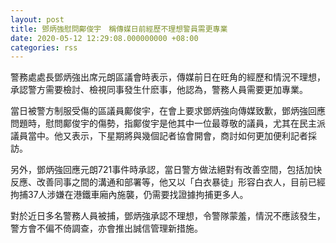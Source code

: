 ```yaml
---
layout: post
title: 鄧炳強慰問鄺俊宇　稱傳媒日前經歷不理想警員需更專業
date: 2020-05-12 12:29:08.000000000 +08:00
categories: rss
---
```


警務處處長鄧炳強出席元朗區議會時表示，傳媒前日在旺角的經歷和情況不理想，承認警方需要檢討、檢視同事發生什麽事，他認為，警務人員需要更加專業。

當日被警方制服受傷的區議員鄺俊宇，在會上要求鄧炳強向傳媒致歉，鄧炳強回應問題時，慰問鄺俊宇的傷勢，指鄺俊宇是他其中一位最尊敬的議員，尤其在民主派議員當中。他又表示，下星期將與幾個記者協會開會，商討如何更加便利記者採訪。

另外，鄧炳強回應元朗721事件時承認，當日警方做法絕對有改善空間，包括加快反應、改善同事之間的溝通和部署等，他又以「白衣暴徒」形容白衣人，目前已經拘捕37人涉嫌在港鐵車廂內施襲，仍需要找證據拘捕更多人。

對於近日多名警務人員被捕，鄧炳強承認不理想，令警隊蒙羞，情況不應該發生，警方會不偏不倚調查，亦會推出誠信管理新措施。
